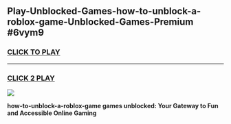 
## Play-Unblocked-Games-how-to-unblock-a-roblox-game-Unblocked-Games-Premium #6vym9
<h3>
<a href="https://premium.freeplayer.one?title=how-to-unblock-a-roblox-game&ref=12M">CLICK TO PLAY</a></h3>
<hr>

<h3>
<a href="https://premium.freeplayer.one?title=how-to-unblock-a-roblox-game&ref=12M">CLICK 2 PLAY</a>
  
</h3>

<a href="https://premium.freeplayer.one?title=how-to-unblock-a-roblox-game&ref=12M"><img src="https://clearcache.store/games.png"></a>


**how-to-unblock-a-roblox-game games unblocked: Your Gateway to Fun and Accessible Online Gaming**
